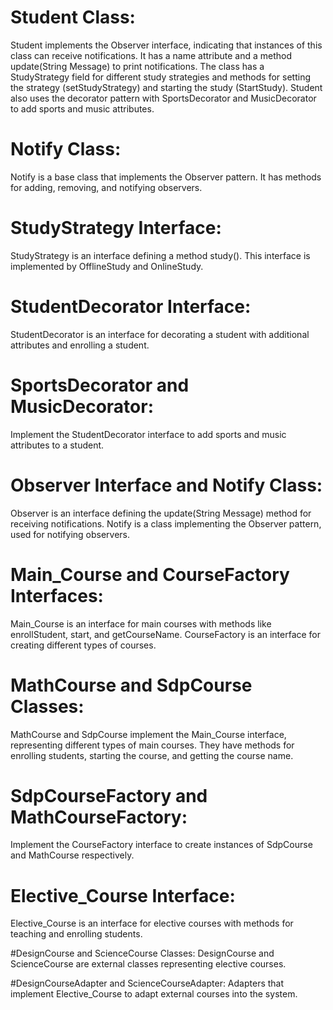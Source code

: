 # Student Class:
Student implements the Observer interface, indicating that instances of this class can receive notifications.
It has a name attribute and a method update(String Message) to print notifications.
The class has a StudyStrategy field for different study strategies and methods for setting the strategy (setStudyStrategy) and starting the study (StartStudy).
Student also uses the decorator pattern with SportsDecorator and MusicDecorator to add sports and music attributes.


# Notify Class:
Notify is a base class that implements the Observer pattern. It has methods for adding, removing, and notifying observers.

# StudyStrategy Interface:
StudyStrategy is an interface defining a method study(). This interface is implemented by OfflineStudy and OnlineStudy.

# StudentDecorator Interface:
StudentDecorator is an interface for decorating a student with additional attributes and enrolling a student.

# SportsDecorator and MusicDecorator:
Implement the StudentDecorator interface to add sports and music attributes to a student.

# Observer Interface and Notify Class:
Observer is an interface defining the update(String Message) method for receiving notifications.
Notify is a class implementing the Observer pattern, used for notifying observers.

# Main_Course and CourseFactory Interfaces:
Main_Course is an interface for main courses with methods like enrollStudent, start, and getCourseName.
CourseFactory is an interface for creating different types of courses.

# MathCourse and SdpCourse Classes:
MathCourse and SdpCourse implement the Main_Course interface, representing different types of main courses.
They have methods for enrolling students, starting the course, and getting the course name.

# SdpCourseFactory and MathCourseFactory:
Implement the CourseFactory interface to create instances of SdpCourse and MathCourse respectively.

# Elective_Course Interface:
Elective_Course is an interface for elective courses with methods for teaching and enrolling students.

#DesignCourse and ScienceCourse Classes:
DesignCourse and ScienceCourse are external classes representing elective courses.

#DesignCourseAdapter and ScienceCourseAdapter:
Adapters that implement Elective_Course to adapt external courses into the system.
